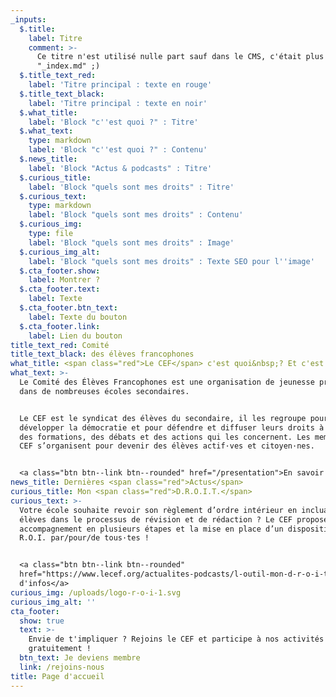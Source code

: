 ```yaml
---
_inputs:
  $.title:
    label: Titre
    comment: >-
      Ce titre n'est utilisé nulle part sauf dans le CMS, c'était plus clair que
      "_index.md" ;)
  $.title_text_red:
    label: 'Titre principal : texte en rouge'
  $.title_text_black:
    label: 'Titre principal : texte en noir'
  $.what_title:
    label: 'Block "c''est quoi ?" : Titre'
  $.what_text:
    type: markdown
    label: 'Block "c''est quoi ?" : Contenu'
  $.news_title:
    label: 'Block "Actus & podcasts" : Titre'
  $.curious_title:
    label: 'Block "quels sont mes droits" : Titre'
  $.curious_text:
    type: markdown
    label: 'Block "quels sont mes droits" : Contenu'
  $.curious_img:
    type: file
    label: 'Block "quels sont mes droits" : Image'
  $.curious_img_alt:
    label: 'Block "quels sont mes droits" : Texte SEO pour l''image'
  $.cta_footer.show:
    label: Montrer ?
  $.cta_footer.text:
    label: Texte
  $.cta_footer.btn_text:
    label: Texte du bouton
  $.cta_footer.link:
    label: Lien du bouton
title_text_red: Comité
title_text_black: des élèves francophones
what_title: <span class="red">Le CEF</span> c'est quoi&nbsp;? Et c'est qui&nbsp;?
what_text: >-
  Le Comité des Élèves Francophones est une organisation de jeunesse présente
  dans de nombreuses écoles secondaires.


  Le CEF est le syndicat des élèves du secondaire, il les regroupe pour
  développer la démocratie et pour défendre et diffuser leurs droits à travers
  des formations, des débats et des actions qui les concernent. Les membres du
  CEF s’organisent pour devenir des élèves actif·ves et citoyen·nes.


  <a class="btn btn--link btn--rounded" href="/presentation">En savoir plus</a>
news_title: Dernières <span class="red">Actus</span>
curious_title: Mon <span class="red">D.R.O.I.T.</span>
curious_text: >-
  Votre école souhaite revoir son règlement d’ordre intérieur en incluant les
  élèves dans le processus de révision et de rédaction ? Le CEF propose un
  accompagnement en plusieurs étapes et la mise en place d’un dispositif pour un
  R.O.I. par/pour/de tous·tes !


  <a class="btn btn--link btn--rounded"
  href="https://www.lecef.org/actualites-podcasts/l-outil-mon-d-r-o-i-t/">Plus
  d'infos</a>
curious_img: /uploads/logo-r-o-i-1.svg
curious_img_alt: ''
cta_footer:
  show: true
  text: >-
    Envie de t'impliquer ? Rejoins le CEF et participe à nos activités
    gratuitement !
  btn_text: Je deviens membre
  link: /rejoins-nous
title: Page d'accueil
---
```

